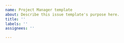 ```yaml
---
name: Project Manager template
about: Describe this issue template's purpose here.
title: ''
labels: ''
assignees: ''

---
```



